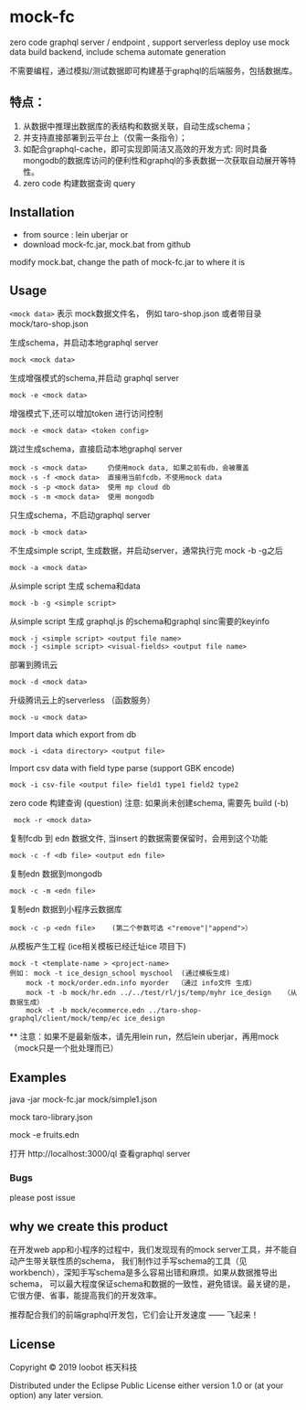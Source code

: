 # mock-fc

zero code graphql server / endpoint , support serverless deploy
use mock data build backend, include schema automate generation

不需要编程，通过模拟/测试数据即可构建基于graphql的后端服务，包括数据库。

## 特点：

1. 从数据中推理出数据库的表结构和数据关联，自动生成schema；
2. 并支持直接部署到云平台上（仅需一条指令）；
3. 如配合graphql-cache，即可实现即简洁又高效的开发方式:
   同时具备mongodb的数据库访问的便利性和graphql的多表数据一次获取自动展开等特性。
4. zero code 构建数据查询 query

## Installation
+ from source : lein uberjar
or
+ download mock-fc.jar, mock.bat from github

modify mock.bat, change the path of mock-fc.jar to where it is

## Usage
`<mock data>` 表示 mock数据文件名， 例如 taro-shop.json 或者带目录 mock/taro-shop.json

 生成schema，并启动本地graphql server

    mock <mock data>

 生成增强模式的schema,并启动 graphql server

    mock -e <mock data>

 增强模式下,还可以增加token 进行访问控制

    mock -e <mock data> <token config>

 跳过生成schema，直接启动本地graphql server

    mock -s <mock data>     仍使用mock data, 如果之前有db，会被覆盖
    mock -s -f <mock data>  直接用当前fcdb，不使用mock data
    mock -s -p <mock data>  使用 mp cloud db
    mock -s -m <mock data>  使用 mongodb

 只生成schema，不启动graphql server

    mock -b <mock data>

 不生成simple script, 生成数据，并启动server，通常执行完 mock -b -g之后

    mock -a <mock data>

 从simple script 生成 schema和data

    mock -b -g <simple script>

 从simple script 生成 graphql.js 的schema和graphql sinc需要的keyinfo

    mock -j <simple script> <output file name>
    mock -j <simple script> <visual-fields> <output file name>

 部署到腾讯云

    mock -d <mock data>

 升级腾讯云上的serverless （函数服务）

    mock -u <mock data>

 Import data which export from db

    mock -i <data directory> <output file>

 Import csv data with field type parse (support GBK encode)

    mock -i csv-file <output file> field1 type1 field2 type2

 zero code 构建查询 (question) 注意: 如果尚未创建schema, 需要先 build (-b)

     mock -r <mock data>

 复制fcdb 到 edn 数据文件, 当insert 的数据需要保留时，会用到这个功能

    mock -c -f <db file> <output edn file>

 复制edn 数据到mongodb

    mock -c -m <edn file>

 复制edn  数据到小程序云数据库

    mock -c -p <edn file>    (第二个参数可选 <"remove"|"append">）

 从模板产生工程 (ice相关模板已经迁址ice 项目下)

    mock -t <template-name > <project-name>
    例如： mock -t ice_design_school myschool  (通过模板生成)
        mock -t mock/order.edn.info myorder  （通过 info文件 生成）
        mock -t -b mock/hr.edn ../../test/rl/js/temp/myhr ice_design   （从数据生成）
        mock -t -b mock/ecommerce.edn ../taro-shop-graphql/client/mock/temp/ec ice_design

 ** 注意：如果不是最新版本，请先用lein run，然后lein uberjar，再用mock （mock只是一个批处理而已）
## Examples

java -jar mock-fc.jar mock/simple1.json

mock taro-library.json

mock -e fruits.edn

打开 http://localhost:3000/ql 查看graphql server

### Bugs
 please post issue

## why we create this product
 在开发web app和小程序的过程中，我们发现现有的mock server工具，并不能自动产生带关联性质的schema，
 我们制作过手写schema的工具（见workbench），深知手写schema是多么容易出错和麻烦。如果从数据推导出schema，
 可以最大程度保证schema和数据的一致性，避免错误。最关键的是，它很方便、省事，能提高我们的开发效率。

 推荐配合我们的前端graphql开发包，它们会让开发速度 —— 飞起来！

## License

Copyright © 2019 Ioobot 栋天科技

Distributed under the Eclipse Public License either version 1.0 or (at
your option) any later version.
